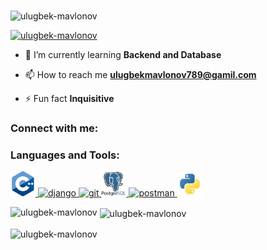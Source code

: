 <img src="https://media2.giphy.com/media/iGpHt2H22k1orjgT9b/giphy.gif?cid=ecf05e47irdp3yifjx5so3wp1nkbx2r2xkfaz7ylpl05vn7a&amp;ep=v1_gifs_related&amp;rid=giphy.gif&amp;ct=g" alt="vonheldenundgestalten it matrix screen programming GIF" style="width: 500px; height: 500px; left: 0px; top: 0px; opacity: 0;">

<p align="left"> <img src="https://komarev.com/ghpvc/?username=ulugbek-mavlonov&label=Profile%20views&color=0e75b6&style=flat" alt="ulugbek-mavlonov" /> </p>

<p align="left"> <a href="https://github.com/ryo-ma/github-profile-trophy"><img src="https://github-profile-trophy.vercel.app/?username=ulugbek-mavlonov" alt="ulugbek-mavlonov" /></a> </p>

- 🌱 I’m currently learning **Backend and Database**

- 📫 How to reach me **ulugbekmavlonov789@gamil.com**

- ⚡ Fun fact **Inquisitive**

<h3 align="left">Connect with me:</h3>
<p align="left">
</p>

<h3 align="left">Languages and Tools:</h3>
<p align="left"> <a href="https://www.w3schools.com/cpp/" target="_blank" rel="noreferrer"> <img src="https://raw.githubusercontent.com/devicons/devicon/master/icons/cplusplus/cplusplus-original.svg" alt="cplusplus" width="40" height="40"/> </a> <a href="https://www.djangoproject.com/" target="_blank" rel="noreferrer"> <img src="https://cdn.worldvectorlogo.com/logos/django.svg" alt="django" width="40" height="40"/> </a> <a href="https://git-scm.com/" target="_blank" rel="noreferrer"> <img src="https://www.vectorlogo.zone/logos/git-scm/git-scm-icon.svg" alt="git" width="40" height="40"/> </a> <a href="https://www.postgresql.org" target="_blank" rel="noreferrer"> <img src="https://raw.githubusercontent.com/devicons/devicon/master/icons/postgresql/postgresql-original-wordmark.svg" alt="postgresql" width="40" height="40"/> </a> <a href="https://postman.com" target="_blank" rel="noreferrer"> <img src="https://www.vectorlogo.zone/logos/getpostman/getpostman-icon.svg" alt="postman" width="40" height="40"/> </a> <a href="https://www.python.org" target="_blank" rel="noreferrer"> <img src="https://raw.githubusercontent.com/devicons/devicon/master/icons/python/python-original.svg" alt="python" width="40" height="40"/> </a> </p>

<p><img align="left" src="https://github-readme-stats.vercel.app/api/top-langs?username=ulugbek-mavlonov&show_icons=true&locale=en&layout=compact" alt="ulugbek-mavlonov" /></p>

<p>&nbsp;<img align="center" src="https://github-readme-stats.vercel.app/api?username=ulugbek-mavlonov&show_icons=true&locale=en" alt="ulugbek-mavlonov" /></p>

<p><img align="center" src="https://github-readme-streak-stats.herokuapp.com/?user=ulugbek-mavlonov&" alt="ulugbek-mavlonov" /></p>
